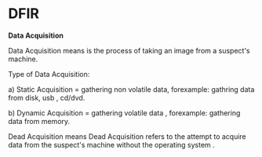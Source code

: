 # DFIR
**Data Acquisition**

Data Acquisition means is the process of taking an image from a suspect's machine.

Type of Data Acquisition:

a) Static Acquisition = gathering non volatile data, forexample: gathring data from disk, usb , cd/dvd.

b) Dynamic Acquisition = gathering volatile data , forexample: gathering data from memory.

Dead Acquisition means Dead Acquisition refers to the attempt to acquire data from the suspect's machine without the operating system . 
